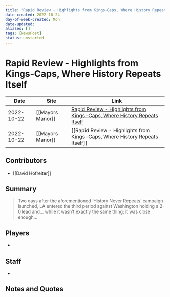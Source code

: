 ```yaml
---
title: "Rapid Review - Highlights from Kings-Caps, Where History Repeats Itself"
date-created: 2022-10-24
day-of-week-created: Mon
date-updated: 
aliases: []
tags: [NewsPost]
status: unstarted
---
```


# Rapid Review - Highlights from Kings-Caps, Where History Repeats Itself

| Date       | Site             | Link                                                                                                                                                                        |
| ---------- | ---------------- | --------------------------------------------------------------------------------------------------------------------------------------------------------------------------- |
| 2022-10-22 | [[Mayors Manor]] | [Rapid Review - Highlights from Kings-Caps, Where History Repeats Itself](https://mayorsmanor.com/2022/10/rapid-review-highlights-kings-caps-where-history-repeats-itself/) |
| 2022-10-22 | [[Mayors Manor]] | [[Rapid Review - Highlights from Kings-Caps, Where History Repeats Itself]]                                                                                                 |

## Contributors
- [[David Hofreiter]]


## Summary
> Two days after the aforementioned ‘History Never Repeats’ campaign launched, LA entered the third period against Washington holding a 2-0 lead and… while it wasn’t exactly the same thing; it was close enough…


## Players
- 


## Staff
- 


## Notes and Quotes
> 

